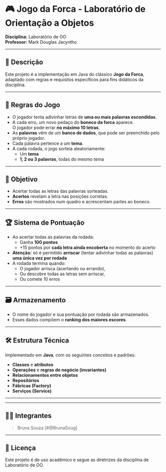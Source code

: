 # 🎮 Jogo da Forca - Laboratório de Orientação a Objetos

**Disciplina:** Laboratório de OO  
**Professor:** Mark Douglas Jacyntho  

---

## 📌 Descrição

Este projeto é a implementação em Java do clássico **Jogo da Forca**, adaptado com regras e requisitos específicos para fins didáticos da disciplina.

---

## 🧠 Regras do Jogo

- O jogador tenta adivinhar letras de **uma ou mais palavras escondidas**.
- A cada erro, um novo pedaço do **boneco da forca** aparece.  
  O jogador pode errar **no máximo 10 letras**.
- As **palavras** vêm de um **banco de dados**, que pode ser preenchido pelo próprio jogador.
- Cada palavra pertence a um **tema**.
- A cada rodada, o jogo sorteia aleatoriamente:
  - Um **tema**
  - **1, 2 ou 3 palavras**, todas do mesmo tema

---

## 🎯 Objetivo

- Acertar todas as letras das palavras sorteadas.
- **Acertos** revelam a letra nas posições corretas.
- **Erros** são mostrados num quadro e acrescentam partes ao boneco.

---

## 🏆 Sistema de Pontuação

- Ao acertar todas as palavras da rodada:
  - Ganha **100 pontos**
  - +15 pontos por **cada letra ainda encoberta** no momento do acerto
- **Atenção:** só é permitido **arriscar** (tentar adivinhar todas as palavras) **uma única vez por rodada**
- A rodada termina quando:
  - O jogador arrisca (acertando ou errando),
  - Ou descobre todas as letras sem arriscar,
  - Ou comete 10 erros

---

## 🗃️ Armazenamento

- O nome do jogador e sua pontuação por rodada são armazenados.
- Esses dados compõem o **ranking dos maiores escores**.

---

## 🛠️ Estrutura Técnica

Implementado em **Java**, com os seguintes conceitos e padrões:

- **Classes** e **atributos**
- **Operações** e **regras de negócio (invariantes)**
- **Relacionamentos entre objetos**
- **Repositórios**
- **Fábricas (Factory)**
- **Serviços (Service)**

---

---

## 👩‍💻 Integrantes

> Bruna Souza [#@BrunaSoug] 
---

## 📎 Licença

Este projeto é de uso acadêmico e segue as diretrizes da disciplina de Laboratório de OO.
